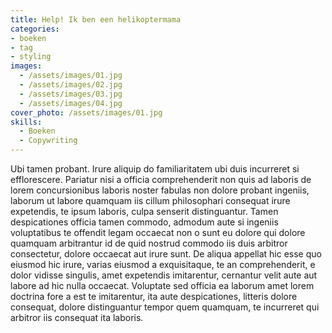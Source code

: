 ```yaml
---
title: Help! Ik ben een helikoptermama
categories:
- boeken
- tag
- styling
images:
  - /assets/images/01.jpg
  - /assets/images/02.jpg
  - /assets/images/03.jpg
  - /assets/images/04.jpg
cover_photo: /assets/images/01.jpg
skills: 
  - Boeken
  - Copywriting
---
```


Ubi tamen probant. Irure aliquip do familiaritatem ubi duis incurreret si 
efflorescere. Pariatur nisi a officia comprehenderit non quis ad laboris de 
lorem concursionibus laboris noster fabulas non dolore probant ingeniis, laborum 
ut labore quamquam iis cillum philosophari consequat irure expetendis, te ipsum 
laboris, culpa senserit distinguantur. Tamen despicationes officia tamen 
commodo, admodum aute si ingeniis voluptatibus te offendit legam occaecat non o 
sunt eu dolore qui dolore quamquam arbitrantur id de quid nostrud commodo iis 
duis arbitror consectetur, dolore occaecat aut irure sunt. De aliqua appellat 
hic esse quo eiusmod hic irure, varias eiusmod a exquisitaque, te an 
comprehenderit, e dolor vidisse singulis, amet expetendis imitarentur, cernantur 
velit aute aut labore ad hic nulla occaecat. Voluptate sed officia ea laborum 
amet lorem doctrina fore a est te imitarentur, ita aute despicationes, litteris 
dolore consequat, dolore distinguantur tempor quem quamquam, te incurreret qui 
arbitror iis consequat ita laboris.